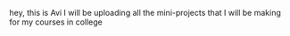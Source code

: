 hey, this is Avi 
I will be uploading all the mini-projects that I will be making for my courses in college
